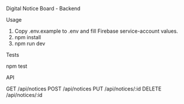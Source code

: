 Digital Notice Board - Backend

Usage

1. Copy .env.example to .env and fill Firebase service-account values.
2. npm install
3. npm run dev

Tests

npm test

API

GET /api/notices
POST /api/notices
PUT /api/notices/:id
DELETE /api/notices/:id
